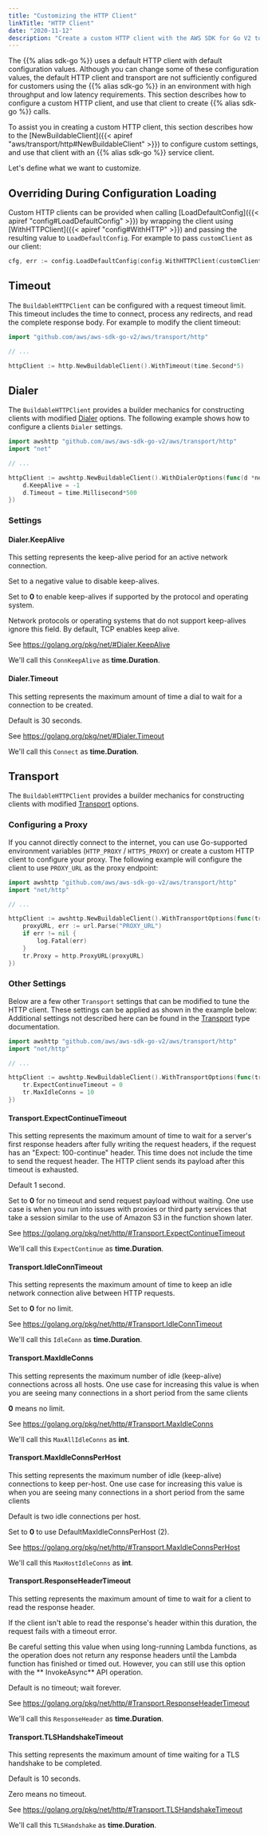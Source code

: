 ```yaml
---
title: "Customizing the HTTP Client"
linkTitle: "HTTP Client"
date: "2020-11-12"
description: "Create a custom HTTP client with the AWS SDK for Go V2 to specify custom timeout values."
---
```


The {{% alias sdk-go %}} uses a default HTTP client with default configuration values. Although you can change some of
these configuration values, the default HTTP client and transport are not sufficiently configured for customers using
the {{% alias sdk-go %}} in an environment with high throughput and low latency requirements. This section describes how
to configure a custom HTTP client, and use that client to create {{% alias sdk-go %}} calls.

To assist you in creating a custom HTTP client, this section describes how to the 
[NewBuildableClient]({{< apiref "aws/transport/http#NewBuildableClient" >}}) to configure custom settings, and use 
that client with an {{% alias sdk-go %}} service client.

Let's define what we want to customize.


## Overriding During Configuration Loading
Custom HTTP clients can be provided when calling [LoadDefaultConfig]({{< apiref "config#LoadDefaultConfig" >}}) by
wrapping the client using [WithHTTPClient]({{< apiref "config#WithHTTP" >}}) and passing the resulting value to 
`LoadDefaultConfig`. For example to pass `customClient` as our client:

```go
cfg, err := config.LoadDefaultConfig(config.WithHTTPClient(customClient))
```

## Timeout
The `BuildableHTTPClient` can be configured with a request timeout limit. This timeout includes the time to connect, 
process any redirects, and read the complete response body. For example to modify the client timeout:

```go
import "github.com/aws/aws-sdk-go-v2/aws/transport/http"

// ...

httpClient := http.NewBuildableClient().WithTimeout(time.Second*5)
```

## Dialer
The `BuildableHTTPClient` provides a builder mechanics for constructing clients with modified
[Dialer](https://golang.org/pkg/net/#Dialer) options. The following example shows how to configure a clients
`Dialer` settings.

```go
import awshttp "github.com/aws/aws-sdk-go-v2/aws/transport/http"
import "net"

// ...

httpClient := awshttp.NewBuildableClient().WithDialerOptions(func(d *net.Dialer) {
	d.KeepAlive = -1
	d.Timeout = time.Millisecond*500
})
```

### Settings

#### Dialer.KeepAlive

This setting represents the keep-alive period for an active network connection.

Set to a negative value to disable keep-alives.

Set to **0** to enable keep-alives if supported by the protocol and operating system.

Network protocols or operating systems that do not support keep-alives ignore this field. By default, TCP enables keep
alive.

See <https://golang.org/pkg/net/#Dialer.KeepAlive>

We'll call this ``ConnKeepAlive`` as **time.Duration**.

#### Dialer.Timeout

This setting represents the maximum amount of time a dial to wait for a connection to be created.

Default is 30 seconds.

See <https://golang.org/pkg/net/#Dialer.Timeout>

We'll call this ``Connect`` as **time.Duration**.

## Transport

The `BuildableHTTPClient` provides a builder mechanics for constructing clients with modified 
[Transport](https://golang.org/pkg/net/http#Transport) options.

### Configuring a Proxy

If you cannot directly connect to the internet, you can use Go-supported
environment variables (`HTTP_PROXY` / `HTTPS_PROXY`) or create a custom HTTP client to
configure your proxy. The following example will configure the client to use `PROXY_URL` as the proxy
endpoint:

```go
import awshttp "github.com/aws/aws-sdk-go-v2/aws/transport/http"
import "net/http"

// ...

httpClient := awshttp.NewBuildableClient().WithTransportOptions(func(tr *http.Transport) {
	proxyURL, err := url.Parse("PROXY_URL")
	if err != nil {
		log.Fatal(err)
	}
	tr.Proxy = http.ProxyURL(proxyURL)
})
```

### Other Settings

Below are a few other `Transport` settings that can be modified to tune the HTTP client. These settings can be applied
as shown in the example below: Additional settings not described here can be found in the
[Transport](https://golang.org/pkg/net/http/#Transport) type documentation.

```go
import awshttp "github.com/aws/aws-sdk-go-v2/aws/transport/http"
import "net/http"

// ...

httpClient := awshttp.NewBuildableClient().WithTransportOptions(func(tr *http.Transport) {
	tr.ExpectContinueTimeout = 0
	tr.MaxIdleConns = 10
})
```

#### Transport.ExpectContinueTimeout

This setting represents the maximum amount of time to wait for a server's first response headers after fully writing the
request headers, if the request has an "Expect: 100-continue" header. This time does not include the time to send the
request header. The HTTP client sends its payload after this timeout is exhausted.

Default 1 second.

Set to **0** for no timeout and send request payload without waiting. One use case is when you run into issues with
proxies or third party services that take a session similar to the use of Amazon S3 in the function shown later.

See <https://golang.org/pkg/net/http/#Transport.ExpectContinueTimeout>

We'll call this ``ExpectContinue`` as **time.Duration**.

#### Transport.IdleConnTimeout

This setting represents the maximum amount of time to keep an idle network connection alive between HTTP requests.

Set to **0** for no limit.

See <https://golang.org/pkg/net/http/#Transport.IdleConnTimeout>

We'll call this ``IdleConn`` as **time.Duration**.

#### Transport.MaxIdleConns

This setting represents the maximum number of idle (keep-alive) connections across all hosts. One use case for
increasing this value is when you are seeing many connections in a short period from the same clients

**0** means no limit.

See <https://golang.org/pkg/net/http/#Transport.MaxIdleConns>

We'll call this ``MaxAllIdleConns`` as **int**.

#### Transport.MaxIdleConnsPerHost

This setting represents the maximum number of idle (keep-alive) connections to keep per-host. One use case for
increasing this value is when you are seeing many connections in a short period from the same clients

Default is two idle connections per host.

Set to **0** to use DefaultMaxIdleConnsPerHost (2).

See <https://golang.org/pkg/net/http/#Transport.MaxIdleConnsPerHost>

We'll call this ``MaxHostIdleConns`` as **int**.

#### Transport.ResponseHeaderTimeout

This setting represents the maximum amount of time to wait for a client to read the response header.

If the client isn't able to read the response's header within this duration, the request fails with a timeout error.

Be careful setting this value when using long-running Lambda functions, as the operation does not return any response
headers until the Lambda function has finished or timed out. However, you can still use this option with the **
InvokeAsync** API operation.

Default is no timeout; wait forever.

See <https://golang.org/pkg/net/http/#Transport.ResponseHeaderTimeout>

We'll call this ``ResponseHeader`` as **time.Duration**.

#### Transport.TLSHandshakeTimeout

This setting represents the maximum amount of time waiting for a TLS handshake to be completed.

Default is 10 seconds.

Zero means no timeout.

See <https://golang.org/pkg/net/http/#Transport.TLSHandshakeTimeout>

We'll call this ``TLSHandshake`` as **time.Duration**.

